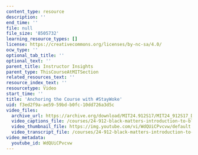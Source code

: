 ```yaml
---
content_type: resource
description: ''
end_time: ''
file: null
file_size: '8505732'
learning_resource_types: []
license: https://creativecommons.org/licenses/by-nc-sa/4.0/
ocw_type: ''
optional_tab_title: ''
optional_text: ''
parent_title: Instructor Insights
parent_type: ThisCourseAtMITSection
related_resources_text: ''
resource_index_text: ''
resourcetype: Video
start_time: ''
title: 'Anchoring the Course with #StayWoke'
uid: f3ed2f9a-ae59-59bd-b0fc-10dd726a3d5c
video_files:
  archive_url: https://archive.org/download/MIT24.912S17/MIT24_912S17_DeGraff_StayWoke_300k.mp4
  video_captions_file: /courses/24-912-black-matters-introduction-to-black-studies-spring-2017/1b989c2d775c528f82ceae82d63f904e_WdQUiCPvcvw.vtt
  video_thumbnail_file: https://img.youtube.com/vi/WdQUiCPvcvw/default.jpg
  video_transcript_file: /courses/24-912-black-matters-introduction-to-black-studies-spring-2017/ba090c1e2a3e30f56ced75e8f0fd8e93_WdQUiCPvcvw.pdf
video_metadata:
  youtube_id: WdQUiCPvcvw
---
```

